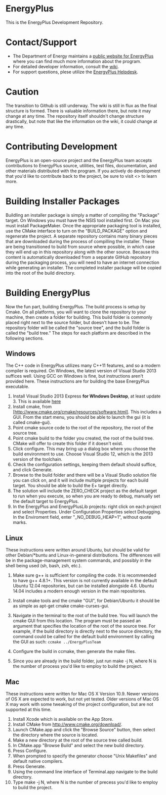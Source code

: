 EnergyPlus
==================

This is the EnergyPlus Development Repository.  

# Contact/Support

 - The Department of Energy maintains a [public website for EnergyPlus](www.energyplus.gov) where you can find much more information about the program.  
 - For detailed developer information, consult the [wiki](https://github.com/nrel/EnergyPlusTeam/wiki).  
 - For support questions, plese utilize the [EnergyPlus Helpdesk](http://energyplus.helpserve.com/).

# Caution

The transition to Github is still underway.  The wiki is still in flux as the final structure is formed.  There is valuable information there, but note it may change at any time.  The repository itself shouldn't change structure drastically, but note that like the information on the wiki, it could change at any time.

# Contributing Development
EnergyPlus is an open-source project and the EnergyPlus team accepts contributions to EnergyPlus source, utilities, test files, documentation, and other materials distributed with the program.  If you actively do development that you'd like to contribute back to the project, be sure to visit <<DOE link to contributors webpage>> to learn more.

# Building Installer Packages

Buildling an installer package is simply a matter of compiling the "Package" target.  On Windows you must have the NSIS tool installed first.  On Mac you must install PackageMaker.  Once the appropriate packaging tool is installed, use the CMake interface to turn on the "BUILD\_PACKAGE" option and regenerate the project.  A separate repository contains many binary pieces that are downloaded during the process of compilling the installer.  These are being transitioned to build from source where possible, in which case they will end up in this repository along with the other source.  Because this content is automatically downloaded from a separate GitHub repository during the packaging process, you will need to have an internet connection while generating an installer.  The completed installer package will be copied into the root of the build directory.

# Building EnergyPlus

Now the fun part, building EnergyPlus.  The build process is setup by Cmake.  On all platforms, you will want to clone the repository to your machine, then create a folder for building.  This build folder is commonly placed right next to the source folder, but doesn't have to be.   The repository folder will be called the "source tree", and the build folder is called the "build tree."  The steps for each platform are described in the following sections.

## Windows

The C++ code in EnergyPlus utilizes many C++11 features, and so a modern compiler is required.  On Windows, the latest version of Visual Studio 2013 suffices well.  Using GCC on Windows is fine, but instructions aren't provided here.  These instructions are for building the base EnergyPlus executable.

1. Install Visual Studio 2013 Express **for WIndows Desktop**, at least update 3.  This is available [here](http://www.visualstudio.com/downloads/download-visual-studio-vs#d-express-windows-desktop)
2. Install cmake, from [http://www.cmake.org/cmake/resources/software.html].  This includes a GUI.  From the start menu, you should be able to launch the gui (it is called cmake-gui).  
3. Point cmake source code to the root of the repository, the root of the source tree.
4. Point cmake build to the folder you created, the root of the build tree.  CMake will offer to create this folder if it doesn't exist.
5. Click configure.  This may bring up a dialog box where you choose the build environment to use. Choose Visual Studio 12, which is the 2013 version of the toolchain.
6. Check the configuration settings, keeping them default should suffice, and click Generate.
7. Browse to the build folder and there will be a Visual Studio solution file you can click on, and it will include multiple projects for each build target.  You should be able to build the E+ target directly.
8. The solution will include the ZERO_CHECK project as the default target to run when you execute, so when you are ready to debug, manually set the default target to EnergyPlus.
9. In the EnergyPlus and EnergyPlusLib projects: right click on each project and select Properties. Under Configuration Properties select Debugging. In the Enviroment field, enter "_NO_DEBUG_HEAP=1", without quote marks.

## Linux

These instructions were written around Ubuntu, but should be valid for other Debian/*buntu and Linux-in-general distributions.  The differences will be in the package-management system commands, and possibly in the shell being used (sh, bash, zsh, etc.).

1. Make sure g++ is sufficient for compiling the code.  It is recommended to have g++ 4.8.1+.  This version is not currently available in the default Ubuntu 12.04 repositories, but can be installed alongside 4.6.  Ubuntu 14.04 includes a modern enough version in the main repositories.  
2. Install cmake tools and the cmake "GUI", for Debian/Ubuntu it should be as simple as apt-get cmake cmake-curses-gui.
3. Navigate in the terminal to the root of the build tree.  You will launch the cmake GUI from this location.  The program must be passed an argument that specifies the location of the root of the source tree.  For example, if the build directory is directly next to the source directory, the command could be called for the default build environment by calling the GUI as such: ```ccmake ../EnergyPlusTeam```

4. Configure the build in ccmake, then generate the make files. 
5. Since you are already in the build folder, just run make -j N, where N is the number of process you'd like to employ to build the project.

## Mac

These instructions were written for Mac OS X Version 10.9.  Newer versions of OS X are expected to work, but not yet tested.  Older versions of Mac OS X may work with some tweaking of the project configuration, but are not supported at this time.

1. Install Xcode which is available on the App Store.
2. Install CMake from http://www.cmake.org/download/.
3. Launch CMake.app and click the "Browse Source" button, then select the directory where the source is located.
4. Make a new directory at the root of the source tree called build.
5. In CMake.app "Browse Build" and select the new build directory.
5. Press Configure.
6. When prompted to specify the generator choose "Unix Makefiles" and default native compilers.
6. Press Generate.
7. Using the command line interface of Terminal.app navigate to the build directory.
8. Type make -j N, where N is the number of precess you'd like to employ to build the project.


